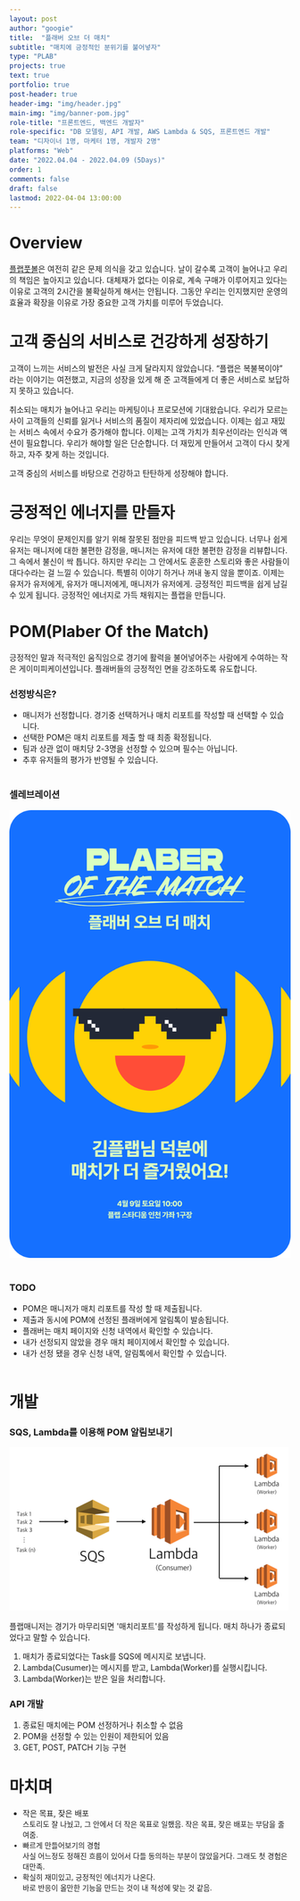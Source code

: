 ```yaml
---
layout: post
author: "googie"
title:  "플래버 오브 더 매치"
subtitle: "매치에 긍정적인 분위기를 불어넣자"
type: "PLAB"
projects: true
text: true
portfolio: true
post-header: true
header-img: "img/header.jpg"
main-img: "img/banner-pom.jpg"
role-title: "프론트엔드, 백엔드 개발자"
role-specific: "DB 모델링, API 개발, AWS Lambda & SQS, 프론트엔드 개발"
team: "디자이너 1명, 마케터 1명, 개발자 2명"
platforms: "Web"
date: "2022.04.04 - 2022.04.09 (5Days)"
order: 1
comments: false
draft: false
lastmod: 2022-04-04 13:00:00
---
```

# Overview

[플랩풋볼](https://www.plabfootball.com)은 여전히 같은 문제 의식을 갖고 있습니다. 날이 갈수록 고객이 늘어나고 우리의 책임은 높아지고 있습니다. 대체재가 없다는 이유로, 계속 구매가 이루어지고 있다는 이유로 고객의 2시간을 불확실하게 해서는 안됩니다. 그동안 우리는 인지했지만 운영의 효율과 확장을 이유로 가장 중요한 고객 가치를 미루어 두었습니다.

# 고객 중심의 서비스로 건강하게 성장하기

고객이 느끼는 서비스의 발전은 사실 크게 달라지지 않았습니다. “플랩은 복불복이야” 라는 이야기는 여전했고, 지금의 성장을 있게 해 준 고객들에게 더 좋은 서비스로 보답하지 못하고 있습니다.

취소되는 매치가 늘어나고 우리는 마케팅이나 프로모션에 기대왔습니다. 우리가 모르는 사이 고객들의 신뢰를 잃거나 서비스의 품질이 제자리에 있었습니다. 이제는 쉽고 재밌는 서비스 속에서 수요가 증가해야 합니다. 이제는 고객 가치가 최우선이라는 인식과 액션이 필요합니다. 우리가 해야할 일은 단순합니다. 더 재밌게 만들어서 고객이 다시 찾게 하고, 자주 찾게 하는 것입니다.

고객 중심의 서비스를 바탕으로 건강하고 탄탄하게 성장해야 합니다.


# 긍정적인 에너지를 만들자

우리는 무엇이 문제인지를 알기 위해 잘못된 점만을 피드백 받고 있습니다. 너무나 쉽게 유저는 매니저에 대한 불편한 감정을, 매니저는 유저에 대한 불편한 감정을 리뷰합니다. 그 속에서 불신이 싹 틉니다. 하지만 우리는 그 안에서도 훈훈한 스토리와 좋은 사람들이 대다수라는 걸 느낄 수 있습니다. 특별히 이야기 하거나 꺼내 놓지 않을 뿐이죠. 이제는 유저가 유저에게, 유저가 매니저에게, 매니저가 유저에게. 긍정적인 피드백을 쉽게 남길 수 있게 됩니다. 긍정적인 에너지로 가득 채워지는 플랩을 만듭니다.


# POM(Plaber Of the Match)

긍정적인 말과 적극적인 움직임으로 경기에 활력을 불어넣어주는 사람에게 수여하는 작은 게이미피케이션입니다. 플래버들의 긍정적인 면을 강조하도록 유도합니다.
<br>

### 선정방식은?

- 매니저가 선정합니다. 경기중 선택하거나 매치 리포트를 작성할 때 선택할 수 있습니다.
- 선택한 POM은 매치 리포트를 제출 할 때 최종 확정됩니다.
- 팀과 상관 없이 매치당 2-3명을 선정할 수 있으며 필수는 아닙니다.
- 추후 유저들의 평가가 반영될 수 있습니다.
<br><br>

### 셀레브레이션

![POM 셀레브레이션](img/match_v4.png)
<br><br>

### TODO

- POM은 매니저가 매치 리포트를 작성 할 때 제출됩니다.
- 제출과 동시에 POM에 선정된 플래버에게 알림톡이 발송됩니다.
- 플래버는 매치 페이지와 신청 내역에서 확인할 수 있습니다.
- 내가 선정되지 않았을 경우 매치 페이지에서 확인할 수 있습니다.
- 내가 선정 됐을 경우 신청 내역, 알림톡에서 확인할 수 있습니다.
<br><br>

# 개발

### SQS, Lambda를 이용해 POM 알림보내기

![SQS, Lambda](img/lambda-flow.png)

플랩매니저는 경기가 마무리되면 '매치리포트'를 작성하게 됩니다. 매치 하나가 종료되었다고 말할 수 있습니다.

1. 매치가 종료되었다는 Task를 SQS에 메시지로 보냅니다.
2. Lambda(Cusumer)는 메시지를 받고, Lambda(Worker)를 실행시킵니다.
3. Lambda(Worker)는 받은 일을 처리합니다.


### API 개발

1. 종료된 매치에는 POM 선정하거나 취소할 수 없음
2. POM을 선정할 수 있는 인원이 제한되어 있음
2. GET, POST, PATCH 기능 구현


# 마치며

- 작은 목표, 잦은 배포
	<br><font size="2">스토리도 잘 나눴고, 그 안에서 더 작은 목표로 일했음. 작은 목표, 잦은 배포는 부담을 줄여줌.
- 빠르게 만들어보기의 경험
	<br><font size="2">사실 어느정도 정해진 흐름이 있어서 다들 동의하는 부분이 많았을거다. 그래도 첫 경험은 대만족.
- 확실히 재미있고, 긍정적인 에너지가 나온다.
	<br><font size="2">바로 반응이 올만한 기능을 만드는 것이 내 적성에 맞는 것 같음.
